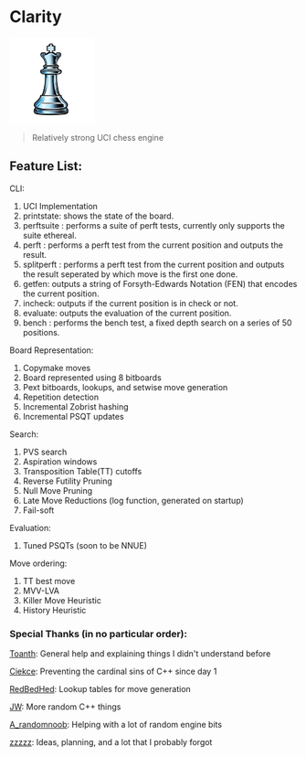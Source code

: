# Clarity

<img src="assets/Clarity%20Logo.png" width="150" height="150">

> Relatively strong UCI chess engine

## Feature List:

CLI:
  1. UCI Implementation
  2. printstate: shows the state of the board.
  3. perftsuite <suite>: performs a suite of perft tests, currently only supports the suite ethereal.
  4. perft <depth>: performs a perft test from the current position and outputs the result.
  5. splitperft <depth>: performs a perft test from the current position and outputs the result seperated by which move is the first one done.
  6. getfen: outputs a string of Forsyth-Edwards Notation (FEN) that encodes the current position.
  7. incheck: outputs if the current position is in check or not.
  8. evaluate: outputs the evaluation of the current position.
  9. bench <depth>: performs the bench test, a fixed depth search on a series of 50 positions.

Board Representation:
  1. Copymake moves
  2. Board represented using 8 bitboards
  3. Pext bitboards, lookups, and setwise move generation
  4. Repetition detection
  5. Incremental Zobrist hashing
  6. Incremental PSQT updates

Search: 
  1. PVS search
  2. Aspiration windows
  3. Transposition Table(TT) cutoffs
  4. Reverse Futility Pruning
  5. Null Move Pruning
  6. Late Move Reductions (log function, generated on startup)
  7. Fail-soft

Evaluation:
  1. Tuned PSQTs (soon to be NNUE)

Move ordering:
  1. TT best move
  2. MVV-LVA
  3. Killer Move Heuristic
  4. History Heuristic


### Special Thanks (in no particular order):

  [Toanth](https://github.com/toanth): General help and explaining things I didn't understand before
  
  [Ciekce](https://github.com/Ciekce): Preventing the cardinal sins of C++ since day 1
  
  [RedBedHed](https://github.com/RedBedHed): Lookup tables for move generation
  
  [JW](https://github.com/jw1912): More random C++ things
  
  [A_randomnoob](https://github.com/mcthouacbb): Helping with a lot of random engine bits

  [zzzzz](https://github.com/zzzzz151/): Ideas, planning, and a lot that I probably forgot